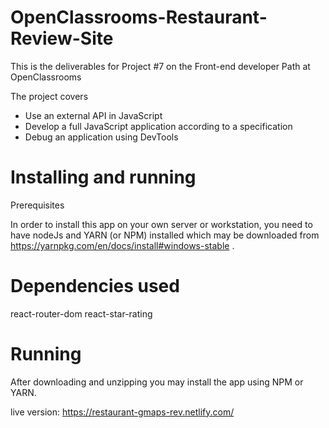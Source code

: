 # OpenClassrooms-Restaurant-Review-Site

This is the deliverables for Project #7 on the Front-end developer Path at OpenClassrooms

The project covers

- Use an external API in JavaScript
- Develop a full JavaScript application according to a specification
- Debug an application using DevTools

# Installing and running

Prerequisites

In order to install this app on your own server or workstation, you need to have nodeJs and YARN (or NPM) installed which may be downloaded from https://yarnpkg.com/en/docs/install#windows-stable .

# Dependencies used

react-router-dom
react-star-rating

# Running

After downloading and unzipping you may install the app using NPM or YARN.

live version: https://restaurant-gmaps-rev.netlify.com/



